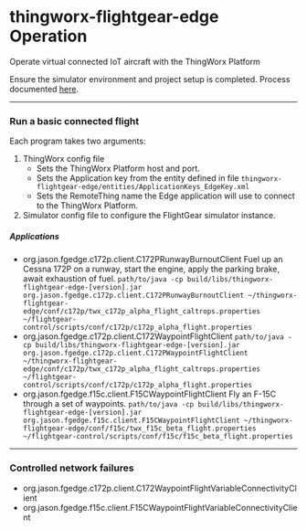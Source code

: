 # thingworx-flightgear-edge Operation

Operate virtual connected IoT aircraft with the ThingWorx Platform

Ensure the simulator environment and project setup is completed. Process documented [here](SETUP.md).

-----
### Run a basic connected flight ###

Each program takes two arguments:
1. ThingWorx config file
    * Sets the ThingWorx Platform host and port.
    * Sets the Application key from the entity defined in file `thingworx-flightgear-edge/entities/ApplicationKeys_EdgeKey.xml`
    * Sets the RemoteThing name the Edge application will use to connect to the ThingWorx Platform.
1. Simulator config file to configure the FlightGear simulator instance.

##### Applications #####
* org.jason.fgedge.c172p.client.C172PRunwayBurnoutClient
    Fuel up an Cessna 172P on a runway, start the engine, apply the parking brake, await exhaustion of fuel.
    `path/to/java -cp build/libs/thingworx-flightgear-edge-[version].jar org.jason.fgedge.c172p.client.C172PRunwayBurnoutClient ~/thingworx-flightgear-edge/conf/c172p/twx_c172p_alpha_flight_caltrops.properties ~/flightgear-control/scripts/conf/c172p/c172p_alpha_flight.properties`
* org.jason.fgedge.c172p.client.C172WaypointFlightClient
    `path/to/java -cp build/libs/thingworx-flightgear-edge-[version].jar org.jason.fgedge.c172p.client.C172PWaypointFlightClient ~/thingworx-flightgear-edge/conf/c172p/twx_c172p_alpha_flight_caltrops.properties ~/flightgear-control/scripts/conf/c172p/c172p_alpha_flight.properties`
* org.jason.fgedge.f15c.client.F15CWaypointFlightClient
    Fly an F-15C through a set of waypoints.
    `path/to/java -cp build/libs/thingworx-flightgear-edge-[version].jar org.jason.fgedge.f15c.client.F15CWaypointFlightClient ~/thingworx-flightgear-edge/conf/f15c/twx_f15c_beta_flight.properties ~/flightgear-control/scripts/conf/f15c/f15c_beta_flight.properties`

-----
### Controlled network failures ###

* org.jason.fgedge.c172p.client.C172WaypointFlightVariableConnectivityClient
* org.jason.fgedge.f15c.client.F15CWaypointFlightVariableConnectivityClient